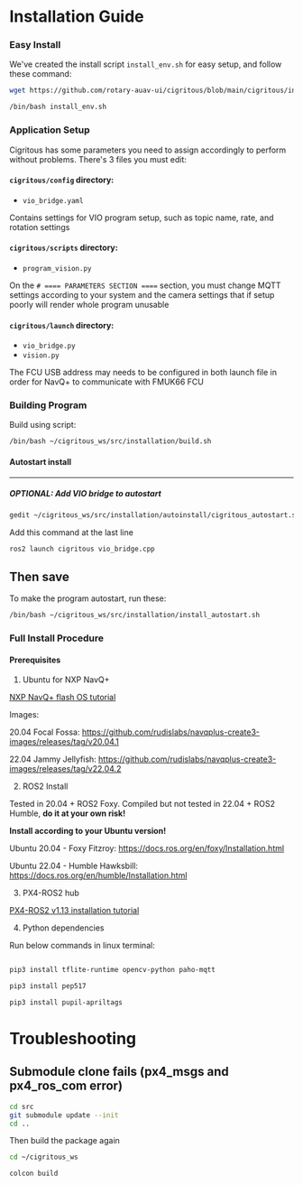 # Installation Guide

### Easy Install
We've created the install script `install_env.sh` for easy setup, and follow these command:

```bash
wget https://github.com/rotary-auav-ui/cigritous/blob/main/cigritous/installation/install_env.sh

/bin/bash install_env.sh
```

### Application Setup

Cigritous has some parameters you need to assign accordingly to perform without problems.
There's 3 files you must edit:

#### `cigritous/config` directory:
- `vio_bridge.yaml`

Contains settings for VIO program setup, such as topic name, rate, and rotation settings

#### `cigritous/scripts` directory:
- `program_vision.py`

On the `# ==== PARAMETERS SECTION ====` section, you must change MQTT settings according to your
system and the camera settings that if setup poorly will render whole program unusable

#### `cigritous/launch` directory:
- `vio_bridge.py`
- `vision.py`

The FCU USB address may needs to be configured in both launch file in order for NavQ+ to communicate
with FMUK66 FCU

### Building Program

Build using script:

```bash
/bin/bash ~/cigritous_ws/src/installation/build.sh
```

#### Autostart install

---
##### OPTIONAL: Add VIO bridge to autostart 

```bash
gedit ~/cigritous_ws/src/installation/autoinstall/cigritous_autostart.sh
```

Add this command at the last line

`ros2 launch cigritous vio_bridge.cpp`

Then save
---

To make the program autostart, run these:

```bash
/bin/bash ~/cigritous_ws/src/installation/install_autostart.sh
```

### Full Install Procedure

#### Prerequisites
1. Ubuntu for NXP NavQ+

[NXP NavQ+ flash OS tutorial](https://nxp.gitbook.io/8mpnavq/dev-guide/software/setup-guide-emmc)

Images:

20.04 Focal Fossa: https://github.com/rudislabs/navqplus-create3-images/releases/tag/v20.04.1

22.04 Jammy Jellyfish: https://github.com/rudislabs/navqplus-create3-images/releases/tag/v22.04.2

2. ROS2 Install

Tested in 20.04 + ROS2 Foxy. Compiled but not tested in 22.04 + ROS2 Humble,
**do it at your own risk!**

**Install according to your Ubuntu version!**

Ubuntu 20.04 - Foxy Fitzroy: https://docs.ros.org/en/foxy/Installation.html

Ubuntu 22.04 - Humble Hawksbill: https://docs.ros.org/en/humble/Installation.html

3. PX4-ROS2 hub

[PX4-ROS2 v1.13 installation tutorial](https://docs.px4.io/v1.13/en/ros/ros2_comm.html#ros-2-user-guide-px4-ros-2-bridge)

4. Python dependencies

Run below commands in linux terminal:

```bash

pip3 install tflite-runtime opencv-python paho-mqtt 

pip3 install pep517

pip3 install pupil-apriltags

```

# Troubleshooting

## Submodule clone fails (px4_msgs and px4_ros_com error)

```bash
cd src
git submodule update --init
cd ..
```

Then build the package again

```bash
cd ~/cigritous_ws

colcon build
```

